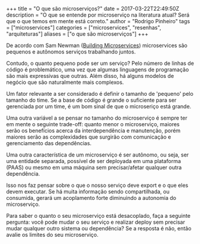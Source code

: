 +++
title = "O que são microserviços?"
date = 2017-03-22T22:49:50Z
description = "O que se entende por microserviço na literatura atual? Será que o que temos em mente está correto."
author = "Rodrigo Pinheiro"
tags = ["microservices"]
categories = ["microservices", "resenhas", "arquiteturas"]
aliases = ["o que são microserviços"]
+++

De acordo com Sam Newman ([Building Microservices](https://www.amazon.com/Building-Microservices-Designing-Fine-Grained-Systems/dp/1491950358/ref=s9_simh_gw_g14_i5_r?_encoding=UTF8&fpl=fresh&pf_rd_m=ATVPDKIKX0DER&pf_rd_s=&pf_rd_r=67VPD6EW255AWZT0BMBQ&pf_rd_t=36701&pf_rd_p=a6aaf593-1ba4-4f4e-bdcc-0febe090b8ed&pf_rd_i=desktop))
microservices são pequenos e autônomos serviços trabalhando juntos.

Contudo, o quanto pequeno pode ser um serviço? Pelo número de linhas de código é
problemático, uma vez que algumas linguagens de programação são mais expressivas
que outras. Além disso, há alguns modelos de negócio que são naturalmente mais
complexos.

Um fator relevante a ser considerado é definir o tamanho de 'pequeno' pelo tamanho
do time. Se a base de código é grande o suficiente para ser gerenciada por um
time, é um bom sinal de que o microseriço está grande.

Uma outra variável a se pensar no tamanho do microserviço é sempre ter em mente
o seguinte trade-off: quanto menor o microserviço, maiores serão os benefícios
acerca da interdependência e manutenção, porém maiores serão as complexidades
que surgirão com comunicação e gerenciamento das dependências.

Uma outra característica de um microserviço é ser autônomo, ou seja, ser uma
entidade separada, possível de ser deployada em uma plataforma (PAAS) ou mesmo
em uma máquina sem precisar/afetar qualquer outra dependência.

Isso nos faz pensar sobre o que o nosso serviço deve export e o que eles devem
executar. Se há muita informação sendo compartilhada, ou consumida, gerará um
acoplamento forte diminuindo a autonomia do microserviço.

Para saber o quanto o seu microserviço está desacoplado, faça a seguinte pergunta:
você pode mudar o seu serviço e realizar deploy sem precisar mudar qualquer outro
sistema ou dependência? Se a resposta é não, então avalie os limites do seu
microserviço.
